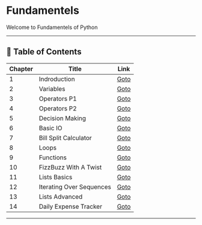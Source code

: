 # Fundamentels

Welcome to Fundamentels of Python

---

## 📅 Table of Contents

| Chapter | Title                       | Link                                              |
|---------|-----------------------------|---------------------------------------------------|
| 1       | Indroduction                | [Goto](C01_Indroduction/README.md)                |
| 2       | Variables                   | [Goto](C02_Variables/README.md)                   |
| 3       | Operators P1                | [Goto](C03_Operators_Part_1/README.md)            |
| 4       | Operators P2                | [Goto](C04_Operators_Part_2/README.md)            |
| 5       | Decision Making             | [Goto](C05_Decision_Making/README.md)             |
| 6       | Basic IO                    | [Goto](C06_Basic_IO/README.md)                    |
| 7       | Bill Split Calculator       | [Goto](C07_Bill_Split_Calculator/README.md)       |
| 8       | Loops                       | [Goto](C08_Loops/README.md)                       |
| 9       | Functions                   | [Goto](C09_Functions/README.md)                   |
| 10      | FizzBuzz With A Twist       | [Goto](C10_FizzBuzz_With_A_Twist/README.md)       |
| 11      | Lists Basics                | [Goto](C11_Lists_Basics/README.md)                |
| 12      | Iterating Over Sequences    | [Goto](C12_Iterating_Over_Sequences/README.md)    |
| 13      | Lists Advanced              | [Goto](C13_Lists_Advanced/README.md)              |
| 14      | Daily Expense Tracker       | [Goto](C14_Daily_Expense_Tracker/README.md)       |


---

